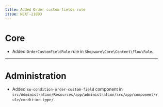 ```yaml
---
title: Added Order custom fields rule
issue: NEXT-21883
---
```

# Core
* Added `OrderCustomFieldRule` rule in `Shopware\Core\Content\Flow\Rule`.
___
# Administration
* Added `sw-condition-order-custom-field` component in `src/Administration/Resources/app/administration/src/app/component/rule/condition-type/`.
